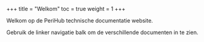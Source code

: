 +++
title = "Welkom"
toc = true
weight = 1
+++

Welkom op de PeriHub technische documentatie website.

Gebruik de linker navigatie balk om de verschillende documenten in te zien.

